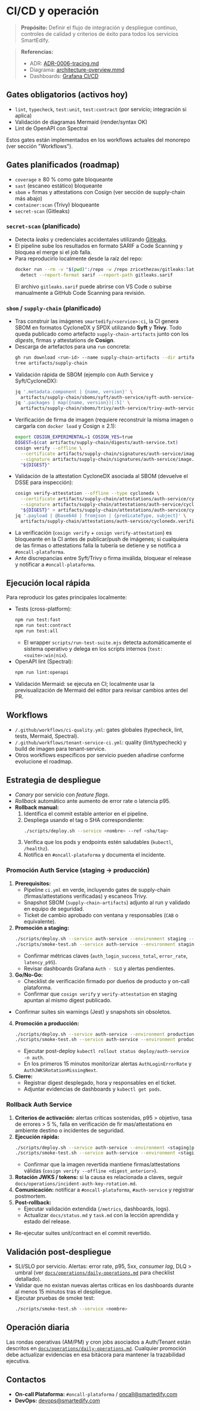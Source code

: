 # CI/CD y operación

> **Propósito:**
> Definir el flujo de integración y despliegue continuo, controles de calidad y criterios de éxito para todos los servicios SmartEdify.

> **Referencias:**
> - ADR: [ADR-0006-tracing.md](../design/adr/ADR-0006-tracing.md)
> - Diagrama: [architecture-overview.mmd](../design/diagrams/architecture-overview.mmd)
> - Dashboards: [Grafana CI/CD](https://grafana.smartedify.internal/d/cicd)

## Gates obligatorios (activos hoy)
- `lint`, `typecheck`, `test:unit`, `test:contract` (por servicio; integración si aplica)
- Validación de diagramas Mermaid (render/syntax OK)
- Lint de OpenAPI con Spectral

Estos gates están implementados en los workflows actuales del monorepo (ver sección "Workflows").

## Gates planificados (roadmap)
- `coverage` ≥ 80 % como gate bloqueante
- `sast` (escaneo estático) bloqueante
- `sbom` + firmas y attestations con Cosign (ver sección de supply-chain más abajo)
- `container:scan` (Trivy) bloqueante
- `secret-scan` (Gitleaks)

### `secret-scan` (planificado)
- Detecta *leaks* y credenciales accidentales utilizando [Gitleaks](https://github.com/gitleaks/gitleaks).
- El pipeline sube los resultados en formato SARIF a Code Scanning y bloquea el merge si el job falla.
- Para reproducirlo localmente desde la raíz del repo:
  ```bash
  docker run --rm -v "$(pwd)":/repo -w /repo zricethezav/gitleaks:latest \
    detect --report-format sarif --report-path gitleaks.sarif
  ```
  El archivo `gitleaks.sarif` puede abrirse con VS Code o subirse manualmente a GitHub Code Scanning para revisión.

### `sbom` / `supply-chain` (planificado)
- Tras construir las imágenes `smartedify/<service>:ci`, la CI genera SBOM en formatos CycloneDX y SPDX utilizando **Syft** y **Trivy**. Todo queda publicado como artefacto `supply-chain-artifacts` junto con los *digests*, firmas y attestations de **Cosign**.
- Descarga de artefactos para una `run` concreta:
  ```bash
  gh run download <run-id> --name supply-chain-artifacts --dir artifacts/supply-chain
  tree artifacts/supply-chain
  ```
- Validación rápida de SBOM (ejemplo con Auth Service y Syft/CycloneDX):
  ```bash
  jq '.metadata.component | {name, version}' \
    artifacts/supply-chain/sboms/syft/auth-service/syft-auth-service-cyclonedx.json
  jq '.packages | map({name, version})[:5]' \
    artifacts/supply-chain/sboms/trivy/auth-service/trivy-auth-service-spdx.json
  ```
- Verificación de firma de imagen (requiere reconstruir la misma imagen o cargarla con `docker load` y Cosign ≥ 2.1):
  ```bash
  export COSIGN_EXPERIMENTAL=1 COSIGN_YES=true
  DIGEST=$(cat artifacts/supply-chain/digests/auth-service.txt)
  cosign verify --offline \
    --certificate artifacts/supply-chain/signatures/auth-service/image.pem \
    --signature artifacts/supply-chain/signatures/auth-service/image.sig \
    "${DIGEST}"
  ```
- Validación de la attestation CycloneDX asociada al SBOM (devuelve el DSSE para inspección):
  ```bash
  cosign verify-attestation --offline --type cyclonedx \
    --certificate artifacts/supply-chain/attestations/auth-service/cyclonedx.pem \
    --signature artifacts/supply-chain/attestations/auth-service/cyclonedx.sig \
    "${DIGEST}" > artifacts/supply-chain/attestations/auth-service/cyclonedx.verified.intoto.jsonl
  jq '.payload | @base64d | fromjson | {predicateType, subject}' \
    artifacts/supply-chain/attestations/auth-service/cyclonedx.verified.intoto.jsonl
  ```
- La verificación (`cosign verify` + `cosign verify-attestation`) es bloqueante en la CI antes de publicar/push de imágenes; si
  cualquiera de las firmas o attestations falla la tubería se detiene y se notifica a `#oncall-plataforma`.
- Ante discrepancias entre Syft/Trivy o firma inválida, bloquear el release y notificar a `#oncall-plataforma`.

## Ejecución local rápida

Para reproducir los gates principales localmente:

- Tests (cross-platform):
  ```bash
  npm run test:fast
  npm run test:contract
  npm run test:all
  ```
  - El wrapper `scripts/run-test-suite.mjs` detecta automáticamente el sistema operativo y delega en los scripts internos (`test:<suite>:win|nix`).
- OpenAPI lint (Spectral):
  ```bash
  npm run lint:openapi
  ```
- Validación Mermaid: se ejecuta en CI; localmente usar la previsualización de Mermaid del editor para revisar cambios antes del PR.

## Workflows
- `/.github/workflows/ci-quality.yml`: gates globales (typecheck, lint, tests, Mermaid, Spectral).
- `/.github/workflows/tenant-service-ci.yml`: quality (lint/typecheck) y build de imagen para tenant-service.
- Otros workflows específicos por servicio pueden añadirse conforme evolucione el roadmap.

## Estrategia de despliegue
- *Canary* por servicio con *feature flags*.
- *Rollback* automático ante aumento de error rate o latencia p95.
- **Rollback manual:**
  1. Identifica el commit estable anterior en el pipeline.
  2. Despliega usando el tag o SHA correspondiente:
     ```bash
     ./scripts/deploy.sh --service <nombre> --ref <sha/tag>
     ```
  3. Verifica que los pods y endpoints estén saludables (`kubectl`, `/healthz`).
  4. Notifica en `#oncall-plataforma` y documenta el incidente.

### Promoción Auth Service (staging → producción)
1. **Prerequisitos:**
   - Pipeline `ci.yml` en verde, incluyendo gates de supply-chain (firmas/attestations verificadas) y escaneos Trivy.
   - Snapshot SBOM (`supply-chain-artifacts`) adjunto al run y validado en equipo de seguridad.
   - Ticket de cambio aprobado con ventana y responsables (`CAB` o equivalente).
2. **Promoción a staging:**
   ```bash
   ./scripts/deploy.sh --service auth-service --environment staging --ref <sha>
   ./scripts/smoke-test.sh --service auth-service --environment staging
   ```
   - Confirmar métricas claves (`auth_login_success_total`, `error_rate`, `latency_p95`).
   - Revisar dashboards Grafana `Auth · SLO` y alertas pendientes.
3. **Go/No-Go:**
   - Checklist de verificación firmado por dueños de producto y on-call plataforma.
   - Confirmar que `cosign verify` y `verify-attestation` en staging apuntan al mismo digest publicado.
  - Confirmar suites sin warnings (Jest) y snapshots sin obsoletos.
4. **Promoción a producción:**
   ```bash
   ./scripts/deploy.sh --service auth-service --environment production --ref <sha>
   ./scripts/smoke-test.sh --service auth-service --environment production
   ```
   - Ejecutar post-deploy `kubectl rollout status deploy/auth-service -n auth`.
   - En los primeros 15 minutos monitorizar alertas `AuthLoginErrorRate` y `AuthJWKSRotationMissingNext`.
5. **Cierre:**
   - Registrar digest desplegado, hora y responsables en el ticket.
   - Adjuntar evidencias de dashboards y `kubectl get pods`.

### Rollback Auth Service
1. **Criterios de activación:** alertas críticas sostenidas, p95 > objetivo, tasa de errores > 5 %, falla en verificación de fir
   mas/attestations en ambiente destino o incidentes de seguridad.
2. **Ejecución rápida:**
   ```bash
   ./scripts/deploy.sh --service auth-service --environment <staging|production> --ref <sha_anterior>
   ./scripts/smoke-test.sh --service auth-service --environment <staging|production>
   ```
   - Confirmar que la imagen revertida mantiene firmas/attestations válidas (`cosign verify --offline <digest_anterior>`).
3. **Rotación JWKS / tokens:** si la causa es relacionada a claves, seguir `docs/operations/incident-auth-key-rotation.md`.
4. **Comunicación:** notificar a `#oncall-plataforma`, `#auth-service` y registrar postmortem.
5. **Post-rollback:**
   - Ejecutar validación extendida (`/metrics`, dashboards, logs).
   - Actualizar `docs/status.md` y `task.md` con la lección aprendida y estado del release.
  - Re-ejecutar suites unit/contract en el commit revertido.

## Validación post-despliegue
- SLI/SLO por servicio. Alertas: error rate, p95, 5xx, *consumer lag*, DLQ > umbral (ver [`docs/operations/daily-operations.md`](./daily-operations.md) para checklist detallado).
- Validar que no existan nuevas alertas críticas en los dashboards durante al menos 15 minutos tras el despliegue.
- Ejecutar pruebas de smoke test:
  ```bash
  ./scripts/smoke-test.sh --service <nombre>
  ```

## Operación diaria
Las rondas operativas (AM/PM) y cron jobs asociados a Auth/Tenant están descritos en [`docs/operations/daily-operations.md`](./daily-operations.md). Cualquier promoción debe actualizar evidencias en esa bitácora para mantener la trazabilidad ejecutiva.

## Contactos
- **On-call Plataforma:** `#oncall-plataforma` / oncall@smartedify.com
- **DevOps:** devops@smartedify.com
